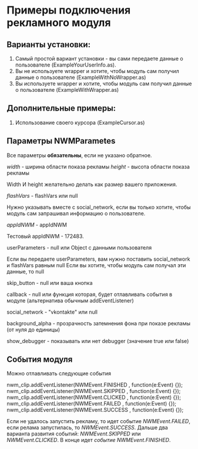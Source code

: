 # Примеры подключения рекламного модуля

## Варианты установки:

1. Самый простой вариант установки - вы сами передаете данные о пользователе (ExampleYourUserInfo.as).
2. Вы не используете wrapper и хотите, чтобы модуль сам получил данные о пользователе (ExampleWithNoWrapper.as)
3. Вы используете wrapper и хотите, чтобы модуль сам получил данные о пользователе (ExampleWithWrapper.as) 

## Дополнительные примеры:

1. Использование своего курсора (ExampleCursor.as)

## Параметры NWMParametes

Все параметры __обязательны__, если не указано обратное.

*width* - ширина области показа рекламы
*height* - высота области показа рекламы

Width И height желательно делать как размер вашего приложения.

*flashVars* - flashVars или null

Нужно указывать вместе с social_network, если вы только хотите, чтобы модуль сам запрашивал информацию о пользователе.

*appIdNWM* - appIdNWM

Тестовый appIdNWM - 172483.

userParameters - null или Object с данными пользователя

Если вы передаете userParameters, вам нужно поставить social_network и flashVars равным null
Если вы хотите, чтобы модуль сам получал эти данные, то null

skip_button - null или ваша кнопка

callback - null или функция которая, будет отлавливать события в модуле (альтернатива обычным addEventListener)

social_network - "vkontakte" или null
 
background_alpha - прозрачность затемнения фона при показе рекламы (от нуля до единицы)

show_debugger - показывать или нет debugger (значение true или false)

## События модуля

Можно отлавливать следующие события

nwm_clip.addEventListener(NWMEvent.FINISHED , function(e:Event) {});
nwm_clip.addEventListener(NWMEvent.SKIPPED , function(e:Event) {});
nwm_clip.addEventListener(NWMEvent.CLICKED , function(e:Event) {});
nwm_clip.addEventListener(NWMEvent.FAILED , function(e:Event) {});
nwm_clip.addEventListener(NWMEvent.SUCCESS , function(e:Event) {});

Если не удалось запустить рекламу, то идет событие *NWMEvent.FAILED*, если релама запустилась, то *NWMEvent.SUCCESS*.
Дальше два варианта развития событий: *NWMEvent.SKIPPED* или *NWMEvent.CLICKED*. 
В конце идет *событие NWMEvent.FINISHED*.